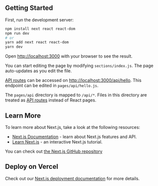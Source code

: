 ## Getting Started

First, run the development server:

```bash
npm install next react react-dom
npm run dev
# or
yarn add next react react-dom
yarn dev
```

Open [http://localhost:3000](http://localhost:3000) with your browser to see the result.

You can start editing the page by modifying `sections/index.js`. The page auto-updates as you edit the file.

[API routes](https://nextjs.org/docs/api-routes/introduction) can be accessed on [http://localhost:3000/api/hello](http://localhost:3000/api/hello). This endpoint can be edited in `pages/api/hello.js`.

The `pages/api` directory is mapped to `/api/*`. Files in this directory are treated as [API routes](https://nextjs.org/docs/api-routes/introduction) instead of React pages.

## Learn More

To learn more about Next.js, take a look at the following resources:

- [Next.js Documentation](https://nextjs.org/docs) - learn about Next.js features and API.
- [Learn Next.js](https://nextjs.org/learn) - an interactive Next.js tutorial.

You can check out [the Next.js GitHub repository](https://github.com/vercel/next.js/) 
## Deploy on Vercel


Check out our [Next.js deployment documentation](https://nextjs.org/docs/deployment) for more details.
